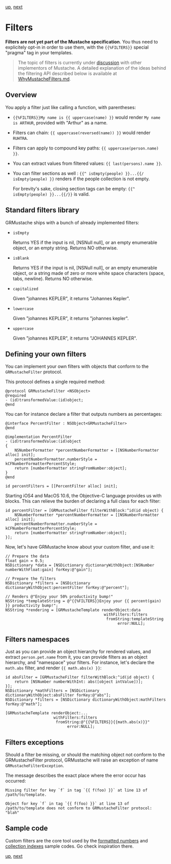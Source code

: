 [up](../../../../GRMustache), [next](delegate.md)

Filters
=======

**Filters are not yet part of the Mustache specification**. You thus need to explicitely opt-in in order to use them, with the `{{%FILTERS}}` special "pragma" tag in your templates.

> The topic of filters is currently under [discussion](http://github.com/mustache/spec/issues/41) with other implementors of Mustache. A detailed explanation of the ideas behind the filtering API described below is available at [WhyMustacheFilters.md](../Articles/WhyMustacheFilters.md).


Overview
--------

You apply a filter just like calling a function, with parentheses:

- `{{%FILTERS}}My name is {{ uppercase(name) }}` would render `My name is ARTHUR`, provided with "Arthur" as a name.

- Filters can chain: `{{ uppercase(reversed(name)) }}` would render `RUHTRA`.

- Filters can apply to compound key paths: `{{ uppercase(person.name) }}`.

- You can extract values from filtered values: `{{ last(persons).name }}`.

- You can filter sections as well : `{{^ isEmpty(people) }}...{{/ isEmpty(people) }}` renders if the people collection is not empty.
    
    For brevity's sake, closing section tags can be empty: `{{^ isEmpty(people) }}...{{/}}` is valid.


Standard filters library
------------------------

GRMustache ships with a bunch of already implemented filters:

- `isEmpty`
    
    Returns YES if the input is nil, [NSNull null], or an empty enumerable object, or an empty string. Returns NO otherwise.

- `isBlank`
    
    Returns YES if the input is nil, [NSNull null], or an empty enumerable object, or a string made of zero or more white space characters (space, tabs, newline). Returns NO otherwise.

- `capitalized`
    
    Given "johannes KEPLER", it returns "Johannes Kepler".
    
- `lowercase`
    
    Given "johannes KEPLER", it returns "johannes kepler".

- `uppercase`
    
    Given "johannes KEPLER", it returns "JOHANNES KEPLER".


Defining your own filters
-------------------------

You can implement your own filters with objects that conform to the `GRMustacheFilter` protocol.

This protocol defines a single required method:

```objc
@protocol GRMustacheFilter <NSObject>
@required
- (id)transformedValue:(id)object;
@end
```

You can for instance declare a filter that outputs numbers as percentages:

```objc
@interface PercentFilter : NSObject<GRMustacheFilter>
@end

@implementation PercentFilter
- (id)transformedValue:(id)object
{
    NSNumberFormatter *percentNumberFormatter = [[NSNumberFormatter alloc] init];
    percentNumberFormatter.numberStyle = kCFNumberFormatterPercentStyle;
    return [numberFormatter stringFromNumber:object];
}
@end

id percentFilters = [[PercentFilter alloc] init];
```

Starting iOS4 and MacOS 10.6, the Objective-C language provides us with blocks. This can relieve the burden of declaring a full class for each filter:

```objc
id percentFilter = [GRMustacheFilter filterWithBlock:^id(id object) {
    NSNumberFormatter *percentNumberFormatter = [[NSNumberFormatter alloc] init];
    percentNumberFormatter.numberStyle = kCFNumberFormatterPercentStyle;
    return [numberFormatter stringFromNumber:object];
}];
```

Now, let's have GRMustache know about your custom filter, and use it:

```objc
// Prepare the data
float gain = 0.5;
NSDictionary *data = [NSDictionary dictionaryWithObject:[NSNumber numberWithFloat:gain] forKey:@"gain"];

// Prepare the filters
NSDictionary *filters = [NSDictionary dictionaryWithObject:percentFilter forKey:@"percent"];

// Renders @"Enjoy your 50% productivity bump!"
NSString *templateString = @"{{%FILTERS}}Enjoy your {{ percent(gain) }} productivity bump!";
NSString *rendering = [GRMustacheTemplate renderObject:data
                                           withFilters:filters
                                            fromString:templateString
                                                 error:NULL];
```


Filters namespaces
------------------

Just as you can provide an object hierarchy for rendered values, and extract `person.pet.name` from it, you can provide filters as an object hierarchy, and "namespace" your filters. For instance, let's declare the `math.abs` filter, and render `{{ math.abs(x) }}`:

```objc
id absFilter = [GRMustacheFilter filterWithBlock:^id(id object) {
    return [NSNumber numberWithInt: abs([object intValue])];
}];
NSDictionary *mathFilters = [NSDictionary dictionaryWithObject:absFilter forKey:@"abs"];
NSDictionary *filters = [NSDictionary dictionaryWithObject:mathFilters forKey:@"math"];

[GRMustacheTemplate renderObject:...
                     withFilters:filters
                      fromString:@"{{%FILTERS}}{{math.abs(x)}}"
                           error:NULL];
```


Filters exceptions
------------------

Should a filter be missing, or should the matching object not conform to the GRMustacheFilter protocol, GRMustache will raise an exception of name `GRMustacheFilterException`.

The message describes the exact place where the error occur has occurred:

    Missing filter for key `f` in tag `{{ f(foo) }}` at line 13 of /path/to/template.
    
    Object for key `f` in tag `{{ f(foo) }}` at line 13 of /path/to/template does not conform to GRMustacheFilter protocol: "blah"


Sample code
-----------

Custom filters are the core tool used by the [formatted numbers](sample_code/number_formatting.md) and [collection indexes](sample_code/indexes.md) sample codes. Go check inspiration there.


[up](../../../../GRMustache), [next](delegate.md)
